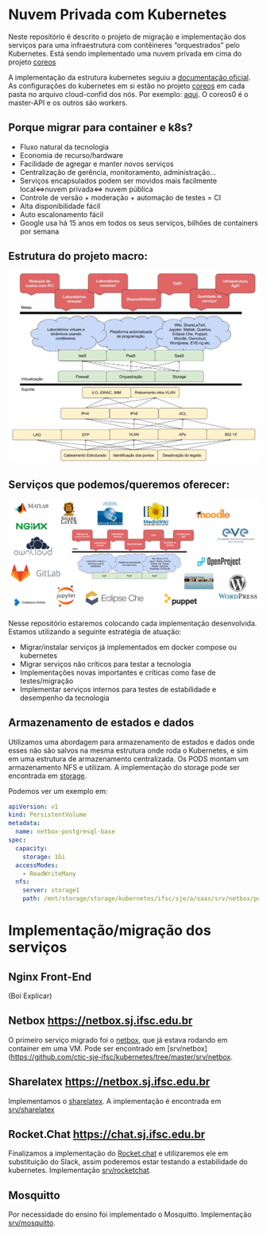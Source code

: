 # Nuvem Privada com Kubernetes

Neste repositório é descrito o projeto de migração e implementação dos serviços para uma infraestrutura com contêineres “orquestrados” pelo Kubernetes. Está sendo implementado uma nuvem prívada em cima do projeto [coreos](https://github.com/ctic-sje-ifsc/coreos)

A implementação da estrutura kubernetes seguiu a [documentação oficial](https://coreos.com/kubernetes/docs/latest/getting-started.html). As configurações do kubernetes em si estão no projeto [coreos](https://github.com/ctic-sje-ifsc/coreos) em cada pasta no arquivo cloud-confid dos nós. Por exemplo: [aqui](https://github.com/ctic-sje-ifsc/coreos/blob/master/coreos0/user_data). O coreos0 é o master-API e os outros são workers.

## Porque migrar para container e k8s?
* Fluxo natural da tecnologia
* Economia de recurso/hardware
* Facilidade de agregar e manter novos serviços
* Centralização de gerência, monitoramento, administração...
* Serviços encapsulados podem ser movidos mais facilmente  local<=>nuvem privada<=> nuvem pública
* Controle de versão + moderação + automação de testes = CI
* Alta disponibilidade fácil
* Auto escalonamento fácil
* Google usa há 15 anos em todos os seus serviços, bilhões de containers por semana


## Estrutura do projeto macro:
![Projeto Macro](docs/projeto_macro_ctic.jpg)

## Serviços que podemos/queremos oferecer:
![Projeto Macro](docs/servicos_possiveis.png)

Nesse repositório estaremos colocando cada implementação desenvolvida. Estamos utilizando a seguinte estratégia de atuação:
* Migrar/instalar serviços já implementados em docker compose ou kubernetes
* Migrar serviços não críticos para testar a tecnologia
* Implementações novas importantes e críticas como fase de testes/migração
* Implementar serviços internos para testes de estabilidade e desempenho da tecnologia

## Armazenamento de estados e dados

Utilizamos uma abordagem para armazenamento de estados e dados onde esses não são salvos na mesma estrutura onde roda o Kubernetes, e sim em uma estrutura de armazenamento centralizada. Os PODS montam um armazenamento NFS e utilizam. A implementação do storage pode ser encontrada em [storage](https://github.com/ctic-sje-ifsc/storage).

Podemos ver um exemplo em:

```yaml
apiVersion: v1
kind: PersistentVolume
metadata:
  name: netbox-postgresql-base
spec:
  capacity:
    storage: 1Gi
  accessModes:
    - ReadWriteMany
  nfs:
    server: storage1
    path: /mnt/storage/storage/kubernetes/ifsc/sje/a/saas/srv/netbox/postgresql/base
```

# Implementação/migração dos serviços

## Nginx Front-End

(Boi Explicar)

## Netbox https://netbox.sj.ifsc.edu.br

O primeiro serviço migrado foi o [netbox](https://netbox.sj.ifsc.edu.br/), que já estava rodando em container em uma VM. Pode ser encontrado em [srv/netbox](https://github.com/ctic-sje-ifsc/kubernetes/tree/master/srv/netbox.

## Sharelatex https://netbox.sj.ifsc.edu.br

Implementamos o [sharelatex](https://netbox.sj.ifsc.edu.br/). A implementação é encontrada em [srv/sharelatex](https://github.com/ctic-sje-ifsc/kubernetes/tree/master/srv/sharelatex)

## Rocket.Chat https://chat.sj.ifsc.edu.br

Finalizamos a implementação do [Rocket.chat](https://chat.sj.ifsc.edu.br/) e utilizaremos ele em substituição do Slack, assim poderemos estar testando a estabilidade do kubernetes. Implementação [srv/rocketchat](https://github.com/ctic-sje-ifsc/kubernetes/tree/master/srv/rocketchat).

## Mosquitto
Por necessidade do ensino foi implementado o Mosquitto. Implementação [srv/mosquitto](https://github.com/ctic-sje-ifsc/kubernetes/tree/master/srv/mosquitto).
